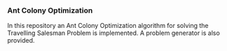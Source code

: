 ### Ant Colony Optimization

In this repository an Ant Colony Optimization algorithm for solving the Travelling Salesman Problem is implemented.
A problem generator is also provided.
